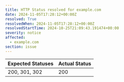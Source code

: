 ```yaml
---
title: HTTP Status resolved for example.com
date: 2024-11-05T17:28:12+00:00Z
resolved: True
resolvedWhen: 2024-11-05T17:28:12+00:00Z
resolvedStartTime: 2024-10-25T21:09:43.191474+00:00
severity: notice
affected:
  - example.com
section: issue
---
```


| Expected Statuses | Actual Status  |
|-------------------|----------------|
| 200, 301, 302 | 200 |
